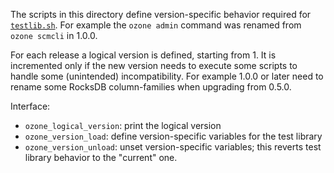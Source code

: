 <!---
  Licensed under the Apache License, Version 2.0 (the "License");
  you may not use this file except in compliance with the License.
  You may obtain a copy of the License at

   http://www.apache.org/licenses/LICENSE-2.0

  Unless required by applicable law or agreed to in writing, software
  distributed under the License is distributed on an "AS IS" BASIS,
  WITHOUT WARRANTIES OR CONDITIONS OF ANY KIND, either express or implied.
  See the License for the specific language governing permissions and
  limitations under the License. See accompanying LICENSE file.
-->

The scripts in this directory define version-specific behavior required for [`testlib.sh`](../testlib.sh).  For example the `ozone admin` command was renamed from `ozone scmcli` in 1.0.0.

For each release a logical version is defined, starting from 1.  It is incremented only if the new version needs to execute some scripts to handle some (unintended) incompatibility.  For example 1.0.0 or later need to rename some RocksDB column-families when upgrading from 0.5.0.

Interface:

 * `ozone_logical_version`: print the logical version
 * `ozone_version_load`: define version-specific variables for the test library
 * `ozone_version_unload`: unset version-specific variables; this reverts test library behavior to the "current" one.
